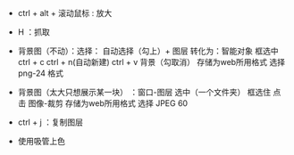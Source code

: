 - ctrl + alt + 滚动鼠标 : 放大
- H ：抓取
- 背景图（不动）：选择： 自动选择（勾上）+  图层    转化为：智能对象  框选中  ctrl + c
        ctrl + n(自动新建) ctrl + v  背景（勾取消）  存储为web所用格式  选择 png-24 格式

- 背景图（太大只想展示某一块） ：窗口-图层  选中（一个文件夹）  框选住  点击  图像-裁剪  存储为web所用格式  选择 JPEG 60
- ctrl + j ：复制图层   
- 使用吸管上色